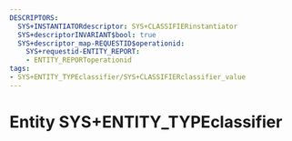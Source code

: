 ```yaml
---
DESCRIPTORS:
  SYS+INSTANTIATORdescriptor: SYS+CLASSIFIERinstantiator
  SYS+descriptorINVARIANT$bool: true
  SYS+descriptor_map-REQUESTID$operationid:
    SYS+requestid-ENTITY_REPORT:
    - ENTITY_REPORToperationid
tags:
- SYS+ENTITY_TYPEclassifier/SYS+CLASSIFIERclassifier_value
---
```

# Entity SYS+ENTITY_TYPEclassifier

